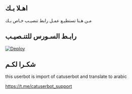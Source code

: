 ## اهـلا بـك
مـن هـنا تستطيـع عمـل رابط تنصيـب خـاص بـك

## رابـط السـورس للتنـصيـب

[![Deploy](https://www.herokucdn.com/deploy/button.svg)](https://heroku.com/deploy?template=https://github.com/matrx8s/jmthon)

## شكـرا لكـم 


this userbot is import of catuserbot and translate to arabic

https://t.me/catuserbot_support
